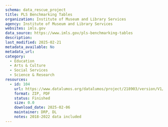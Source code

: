 ```yaml
---
schema: data_rescue_project 
title: PLS Benchmarking Tables
organization: Institute of Museum and Library Services
agency: Institute of Museum and Library Services
websites: imls.gov
data_source: https://www.imls.gov/pls-benchmarking-tables
description: 
last_modified: 2025-02-21
metadata_available: No
metadata_url: 
category:
  - Education 
  - Arts & Culture 
  - Social Services 
  - Science & Research 
resources:
  - id: 104
    url: https://www.datalumos.org/datalumos/project/218903/version/V1/view
    format: ZIP, PDF
    status: Finished
    size: 0.0
    download_date: 2025-02-06
    maintainer: DRP, DL
    notes: 2018-2022 data included
---
```

